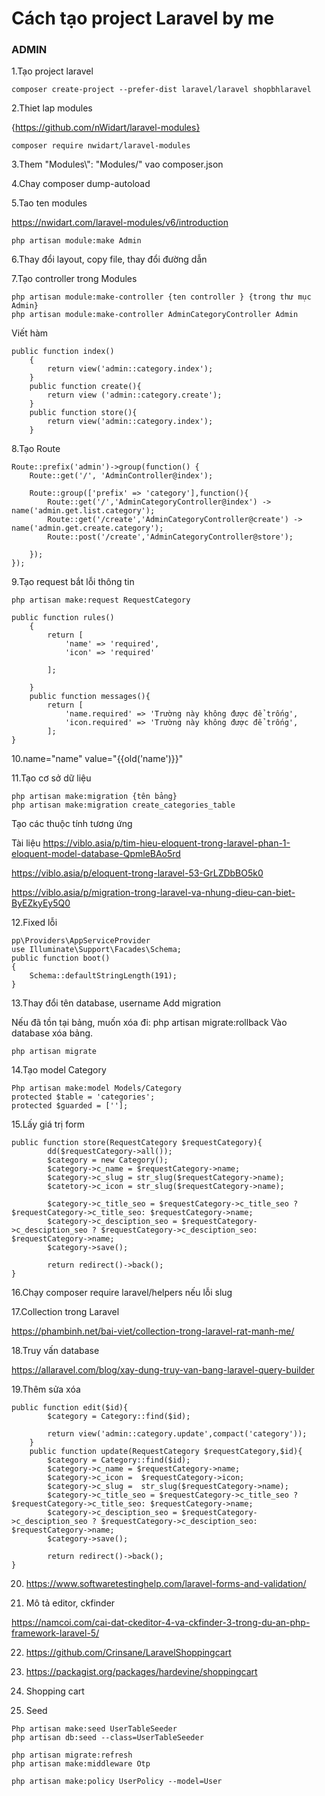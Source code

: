 # Cách tạo project Laravel by me

### ADMIN

1.Tạo project laravel
```
composer create-project --prefer-dist laravel/laravel shopbhlaravel
```
2.Thiet lap modules

{https://github.com/nWidart/laravel-modules}

```
composer require nwidart/laravel-modules
```

3.Them "Modules\\": "Modules/" vao composer.json

4.Chay composer dump-autoload

5.Tao ten modules

https://nwidart.com/laravel-modules/v6/introduction

```
php artisan module:make Admin
```

6.Thay đổi layout, copy file, thay đổi đường dẫn

7.Tạo controller trong Modules

```
php artisan module:make-controller {ten controller } {trong thư mục Admin}
php artisan module:make-controller AdminCategoryController Admin
```

Viết hàm 
```
public function index()
    {
        return view('admin::category.index');
    }
    public function create(){
    	return view ('admin::category.create');
    }
    public function store(){
        return view('admin::category.index');
    }
```

8.Tạo Route
```
Route::prefix('admin')->group(function() {
    Route::get('/', 'AdminController@index');

    Route::group(['prefix' => 'category'],function(){
    	Route::get('/','AdminCategoryController@index') -> name('admin.get.list.category');
    	Route::get('/create','AdminCategoryController@create') -> name('admin.get.create.category');
    	Route::post('/create','AdminCategoryController@store');

    });
});
```

9.Tạo request bắt lỗi thông tin
```
php artisan make:request RequestCategory
```
```
public function rules()
    {
        return [
            'name' => 'required',
            'icon' => 'required'

        ];

    }
    public function messages(){
        return [
            'name.required' => 'Trường này không được để trống',
            'icon.required' => 'Trường này không được để trống',
        ];
}
```
10.name="name" value="{{old('name')}}"

11.Tạo cơ sở dữ liệu

```
php artisan make:migration {tên bảng}
php artisan make:migration create_categories_table
```

Tạo các thuộc tính tương ứng

Tài liệu
https://viblo.asia/p/tim-hieu-eloquent-trong-laravel-phan-1-eloquent-model-database-QpmleBAo5rd

https://viblo.asia/p/eloquent-trong-laravel-53-GrLZDbBO5k0

https://viblo.asia/p/migration-trong-laravel-va-nhung-dieu-can-biet-ByEZkyEy5Q0


12.Fixed lỗi 

```
pp\Providers\AppServiceProvider
use Illuminate\Support\Facades\Schema;
public function boot()
{
    Schema::defaultStringLength(191);
}
```

13.Thay đổi tên database, username
Add migration 

Nếu đã tồn tại bảng, muốn xóa đi:
php artisan migrate:rollback
Vào database xóa bảng.

```
php artisan migrate
```

14.Tạo model Category

```
Php artisan make:model Models/Category
protected $table = 'categories';
protected $guarded = [''];
```

15.Lấy giá trị form

```
public function store(RequestCategory $requestCategory){
        dd($requestCategory->all());
        $category = new Category();
        $category->c_name = $requestCategory->name;
        $category->c_slug = str_slug($requestCategory->name);
        $catetory->c_icon = str_slug($requestCategory->name);

        $category->c_title_seo = $requestCategory->c_title_seo ? $requestCategory->c_title_seo: $requestCategory->name;
        $category->c_desciption_seo = $requestCategory->c_desciption_seo ? $requestCategory->c_desciption_seo: $requestCategory->name;
        $category->save();

        return redirect()->back();
}
```

16.Chạy composer require laravel/helpers nếu lỗi slug

17.Collection trong Laravel

https://phambinh.net/bai-viet/collection-trong-laravel-rat-manh-me/

18.Truy vấn database

https://allaravel.com/blog/xay-dung-truy-van-bang-laravel-query-builder

19.Thêm sửa xóa
```
public function edit($id){
        $category = Category::find($id);
        
        return view('admin::category.update',compact('category'));
    }
    public function update(RequestCategory $requestCategory,$id){
        $category = Category::find($id);
        $category->c_name = $requestCategory->name;
        $category->c_icon =  $requestCategory->icon;
        $category->c_slug =  str_slug($requestCategory->name);
        $category->c_title_seo = $requestCategory->c_title_seo ? $requestCategory->c_title_seo: $requestCategory->name;
        $category->c_desciption_seo = $requestCategory->c_desciption_seo ? $requestCategory->c_desciption_seo: $requestCategory->name;
        $category->save();

        return redirect()->back();
}

```

20. https://www.softwaretestinghelp.com/laravel-forms-and-validation/

21. Mô tả editor, ckfinder

https://namcoi.com/cai-dat-ckeditor-4-va-ckfinder-3-trong-du-an-php-framework-laravel-5/

22. https://github.com/Crinsane/LaravelShoppingcart

23. https://packagist.org/packages/hardevine/shoppingcart

24. Shopping cart

25. Seed

```
Php artisan make:seed UserTableSeeder
php artisan db:seed --class=UserTableSeeder

php artisan migrate:refresh
php artisan make:middleware Otp

php artisan make:policy UserPolicy --model=User
```
